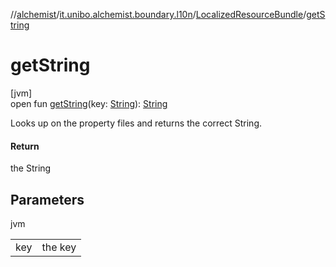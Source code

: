 //[alchemist](../../../index.md)/[it.unibo.alchemist.boundary.l10n](../index.md)/[LocalizedResourceBundle](index.md)/[getString](get-string.md)

# getString

[jvm]\
open fun [getString](get-string.md)(key: [String](https://docs.oracle.com/javase/8/docs/api/java/lang/String.html)): [String](https://docs.oracle.com/javase/8/docs/api/java/lang/String.html)

Looks up on the property files and returns the correct String.

#### Return

the String

## Parameters

jvm

| | |
|---|---|
| key | the key |
